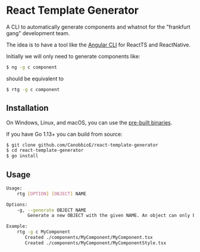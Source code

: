 # React Template Generator
A CLI to automatically generate components and whatnot for the "frankfurt gang" development team.

The idea is to have a tool like the [Angular CLI](https://cli.angular.io/) for ReactTS and ReactNative.

Initially we will only need to generate components like:

```bash
$ ng -g c component
```
should be equivalent to
```bash
$ rtg -g c component
```

## Installation

On Windows, Linux, and macOS, you can use the [pre-built binaries](https://github.com/CanobbioE/template-generator/releases).

If you have Go 1.13+ you can build from source:
```bash
$ git clone github.com/CanobbioE/react-template-generator
$ cd react-template-generator
$ go install
```

## Usage
```bash
Usage:
	rtg [OPTION] [OBJECT] NAME

Options:
	-g, --generate OBJECT NAME
		Generate a new OBJECT with the given NAME. An object can only be a component (c).

Example:
	rtg -g c MyComponent
	   Created ./components/MyComponent/MyComponent.tsx
	   Created ./components/MyComponent/MyComponentStyle.tsx
```
